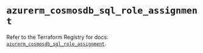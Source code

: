 # `azurerm_cosmosdb_sql_role_assignment`

Refer to the Terraform Registry for docs: [`azurerm_cosmosdb_sql_role_assignment`](https://registry.terraform.io/providers/hashicorp/azurerm/4.0.1/docs/resources/cosmosdb_sql_role_assignment).

